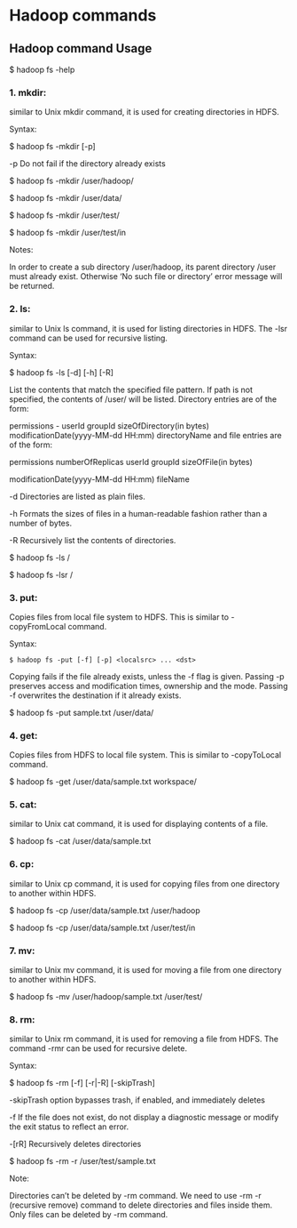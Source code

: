 # Hadoop commands

## Hadoop command Usage

$ hadoop fs -help

### 1. mkdir: 
similar to Unix mkdir command, it is used for creating directories in HDFS.

Syntax:

$ hadoop fs -mkdir  [-p] <path>

-p  Do not fail if the directory already exists


$ hadoop fs -mkdir /user/hadoop/ 

$ hadoop fs -mkdir /user/data/ 

$ hadoop fs -mkdir /user/test/ 

$ hadoop fs -mkdir /user/test/in

Notes:

In order to create a sub directory /user/hadoop, its parent directory /user must already exist. Otherwise ‘No such file or directory’ error message will be returned.


### 2. ls:

similar to Unix ls command, it is used for listing directories in HDFS. The -lsr command can be used for recursive listing.

Syntax:

 
$ hadoop fs -ls [-d] [-h] [-R] <path>

List the contents that match the specified file pattern. If path is not specified, the contents of /user/<currentUser> will be listed. Directory entries are of the form:

 
permissions - userId groupId sizeOfDirectory(in bytes) modificationDate(yyyy-MM-dd HH:mm) directoryName
and file entries are of the form:

permissions numberOfReplicas userId groupId sizeOfFile(in bytes)

modificationDate(yyyy-MM-dd HH:mm) fileName

-d Directories are listed as plain files.

-h Formats the sizes of files in a human-readable fashion rather than a number of bytes.

-R Recursively list the contents of directories.


$ hadoop fs -ls / 

$ hadoop fs -lsr /


### 3. put:

Copies files from local file system to HDFS. This is similar to -copyFromLocal command.

Syntax:

	$ hadoop fs -put [-f] [-p] <localsrc> ... <dst>

Copying fails if the file already exists, unless the -f flag is given. Passing -p preserves access and modification times, ownership and the mode. Passing -f overwrites the destination if it already exists.

$ hadoop fs -put sample.txt /user/data/


### 4. get:

Copies files from HDFS to local file system. This is similar to -copyToLocal  command.


$ hadoop fs -get /user/data/sample.txt workspace/


### 5. cat:

similar to Unix cat command, it is used for displaying contents of a file.

$ hadoop fs -cat /user/data/sample.txt

### 6. cp:

similar to Unix cp command, it is used for copying files from one directory to another within HDFS.

$ hadoop fs -cp /user/data/sample.txt /user/hadoop 

$ hadoop fs -cp /user/data/sample.txt /user/test/in


### 7. mv:

similar to Unix mv command, it is used for moving a file from one directory to another within HDFS.

$ hadoop fs -mv /user/hadoop/sample.txt /user/test/

### 8. rm:

similar to Unix rm command, it is used for removing a file from HDFS. The command -rmr can be used for recursive delete.

Syntax:

$ hadoop fs -rm [-f] [-r|-R] [-skipTrash] <src>


-skipTrash   option bypasses trash, if enabled, and immediately deletes <src>

-f                          If the file does not exist, do not display a diagnostic message or  modify the exit status to reflect an error.

-[rR]                  Recursively deletes directories


$ hadoop fs -rm -r /user/test/sample.txt


Note:

Directories can’t be deleted by -rm command. We need to use -rm -r (recursive remove) command to delete directories and files inside them. Only files can be deleted by -rm command.



